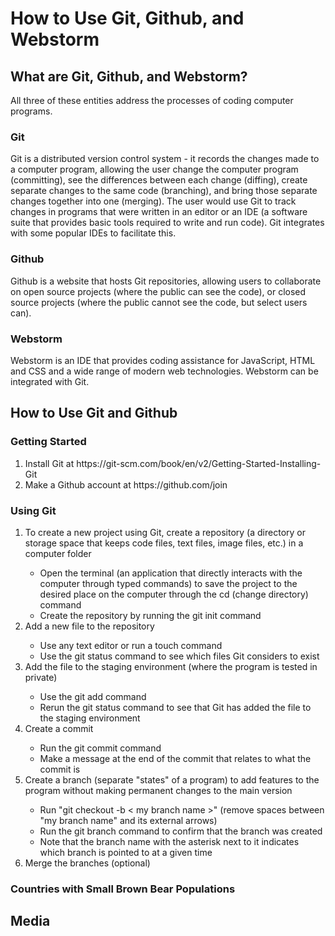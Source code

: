 <!DOCTYPE html>
<html>
<body>
  <h1>How to Use Git, Github, and Webstorm</h1>
  <h2>What are Git, Github, and Webstorm?</h2>
  <p>All three of these entities address the processes of coding computer programs.<p>
  <h3>Git</h3>
  <p>Git is a distributed version control system - it records the changes made to a computer program, allowing the user change the computer program (committing), see the differences between each change (diffing), create separate changes to the same code (branching), and bring those separate changes together into one (merging). The user would use Git to track changes in programs that were written in an editor or an IDE (a software suite that provides basic tools required to write and run code). Git integrates with some popular IDEs to facilitate this.<p>
  <h3>Github</h3>
  <p>Github is a website that hosts Git repositories, allowing users to collaborate on open source projects (where the public can see the code), or closed source projects (where the public cannot see the code, but select users can).<p>
  <h3>Webstorm</h3>
  <p>Webstorm is an IDE that provides coding assistance for JavaScript, HTML and CSS and a wide range of modern web technologies. Webstorm can be integrated with Git.<p>
  <h2>How to Use Git and Github</h2>
  <h3>Getting Started</h3>
  <ol>
  <li>Install Git at https://git-scm.com/book/en/v2/Getting-Started-Installing-Git</li>
  <li>Make a Github account at https://github.com/join</li>
  </ol>
  <h3>Using Git</h3>
  <ol>
  <li>To create a new project using Git, create a repository (a directory or storage space that keeps code files, text files, image files, etc.) in a computer folder</li>
  <ul>
  <li>Open the terminal (an application that directly interacts with the computer through typed commands) to save the project to the desired place on the computer through the cd (change directory) command</li>
  <li>Create the repository by running the git init command</li>
  </ul>
  <li>Add a new file to the repository</li>
  <ul>
  <li>Use any text editor or run a touch command</li>
  <li>Use the git status command to see which files Git considers to exist </li>
  </ul>
  <li>Add the file to the staging environment (where the program is tested in private)</li>
  <ul>
  <li>Use the git add command</li>
  <li>Rerun the git status command to see that Git has added the file to the staging environment</li>
  </ul>
  <li>Create a commit</li>
  <ul>
  <li>Run the git commit command</li>
  <li>Make a message at the end of the commit that relates to what the commit is</li>
  </ul>
  <li>Create a branch (separate "states" of a program) to add features to the program without making permanent changes to the main version</li>
  <ul>
  <li>Run "git checkout -b < my branch name >" (remove spaces between "my branch name" and its external arrows)</li>
  <li>Run the git branch command to confirm that the branch was created</li>
  <li>Note that the branch name with the asterisk next to it indicates which branch is pointed to at a given time</li> 
  </ul>
  <li>Merge the branches (optional)</li>
  
  </ol>
  <h3>Countries with Small Brown Bear Populations</h3>
  <h2>Media</h2>
</body>
<html>
